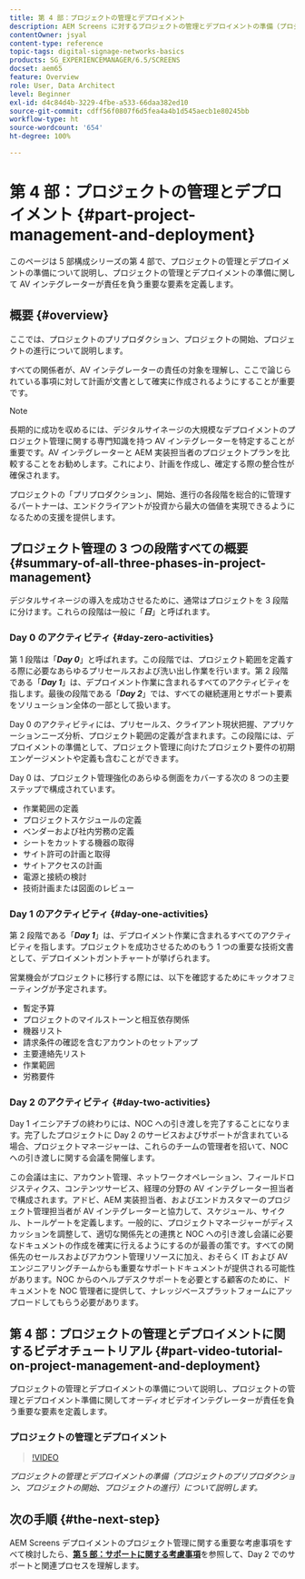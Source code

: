 ```yaml
---
title: 第 4 部：プロジェクトの管理とデプロイメント
description: AEM Screens に対するプロジェクトの管理とデプロイメントの準備（プロジェクトのプリプロダクション、プロジェクトの開始、プロジェクトの進行）について説明します。
contentOwner: jsyal
content-type: reference
topic-tags: digital-signage-networks-basics
products: SG_EXPERIENCEMANAGER/6.5/SCREENS
docset: aem65
feature: Overview
role: User, Data Architect
level: Beginner
exl-id: d4c84d4b-3229-4fbe-a533-66daa382ed10
source-git-commit: cdff56f0807f6d5fea4a4b1d545aecb1e80245bb
workflow-type: ht
source-wordcount: '654'
ht-degree: 100%

---
```


# 第 4 部：プロジェクトの管理とデプロイメント {#part-project-management-and-deployment}

このページは 5 部構成シリーズの第 4 部で、プロジェクトの管理とデプロイメントの準備について説明し、プロジェクトの管理とデプロイメントの準備に関して AV インテグレーターが責任を負う重要な要素を定義します。

## 概要 {#overview}

ここでは、プロジェクトのプリプロダクション、プロジェクトの開始、プロジェクトの進行について説明します。

すべての関係者が、AV インテグレーターの責任の対象を理解し、ここで論じられている事項に対して計画が文書として確実に作成されるようにすることが重要です。

>[!NOTE]
>
>長期的に成功を収めるには、デジタルサイネージの大規模なデプロイメントのプロジェクト管理に関する専門知識を持つ AV インテグレーターを特定することが重要です。AV インテグレーターと AEM 実装担当者のプロジェクトプランを比較することをお勧めします。これにより、計画を作成し、確定する際の整合性が確保されます。
>
>プロジェクトの「プリプロダクション」、開始、進行の各段階を総合的に管理するパートナーは、エンドクライアントが投資から最大の価値を実現できるようになるための支援を提供します。

## プロジェクト管理の 3 つの段階すべての概要 {#summary-of-all-three-phases-in-project-management}

デジタルサイネージの導入を成功させるために、通常はプロジェクトを 3 段階に分けます。これらの段階は一般に「***日***」と呼ばれます。

### Day 0 のアクティビティ {#day-zero-activities}

第 1 段階は「***Day 0***」と呼ばれます。この段階では、プロジェクト範囲を定義する際に必要なあらゆるプリセールスおよび洗い出し作業を行います。第 2 段階である「***Day 1***」は、デプロイメント作業に含まれるすべてのアクティビティを指します。最後の段階である「***Day 2***」では、すべての継続運用とサポート要素をソリューション全体の一部として扱います。

Day 0 のアクティビティには、プリセールス、クライアント現状把握、アプリケーションニーズ分析、プロジェクト範囲の定義が含まれます。この段階には、デプロイメントの準備として、プロジェクト管理に向けたプロジェクト要件の初期エンゲージメントや定義も含むことができます。

Day 0 は、プロジェクト管理強化のあらゆる側面をカバーする次の 8 つの主要ステップで構成されています。

* 作業範囲の定義
* プロジェクトスケジュールの定義
* ベンダーおよび社内労務の定義
* シートをカットする機器の取得
* サイト許可の計画と取得
* サイトアクセスの計画
* 電源と接続の検討
* 技術計画または図面のレビュー

### Day 1 のアクティビティ {#day-one-activities}

第 2 段階である「***Day 1***」は、デプロイメント作業に含まれるすべてのアクティビティを指します。プロジェクトを成功させるためのもう 1 つの重要な技術文書として、デプロイメントガントチャートが挙げられます。

営業機会がプロジェクトに移行する際には、以下を確認するためにキックオフミーティングが予定されます。

* 暫定予算
* プロジェクトのマイルストーンと相互依存関係
* 機器リスト
* 請求条件の確認を含むアカウントのセットアップ
* 主要連絡先リスト
* 作業範囲
* 労務要件

### Day 2 のアクティビティ {#day-two-activities}

Day 1 イニシアチブの終わりには、NOC への引き渡しを完了することになります。完了したプロジェクトに Day 2 のサービスおよびサポートが含まれている場合、プロジェクトマネージャーは、これらのチームの管理者を招いて、NOC への引き渡しに関する会議を開催します。

この会議は主に、アカウント管理、ネットワークオペレーション、フィールドロジスティクス、コンテンツサービス、経理の分野の AV インテグレーター担当者で構成されます。アドビ、AEM 実装担当者、およびエンドカスタマーのプロジェクト管理担当者が AV インテグレーターと協力して、スケジュール、サイクル、トールゲートを定義します。一般的に、プロジェクトマネージャーがディスカッションを調整して、適切な関係先との連携と NOC への引き渡し会議に必要なドキュメントの作成を確実に行えるようにするのが最善の策です。すべての関係先のセールスおよびアカウント管理リソースに加え、おそらく IT および AV エンジニアリングチームからも重要なサポートドキュメントが提供される可能性があります。NOC からのヘルプデスクサポートを必要とする顧客のために、ドキュメントを NOC 管理者に提供して、ナレッジベースプラットフォームにアップロードしてもらう必要があります。

## 第 4 部：プロジェクトの管理とデプロイメントに関するビデオチュートリアル {#part-video-tutorial-on-project-management-and-deployment}

プロジェクトの管理とデプロイメントの準備について説明し、プロジェクトの管理とデプロイメント準備に関してオーディオビデオインテグレーターが責任を負う重要な要素を定義します。

### プロジェクトの管理とデプロイメント

>[!VIDEO](https://video.tv.adobe.com/v/28408)

*プロジェクトの管理とデプロイメントの準備（プロジェクトのプリプロダクション、プロジェクトの開始、プロジェクトの進行）について説明します。*

## 次の手順 {#the-next-step}

AEM Screens デプロイメントのプロジェクト管理に関する重要な考慮事項をすべて検討したら、**[第 5 部：サポートに関する考慮事項](support-considerations.md)**&#x200B;を参照して、Day 2 でのサポートと関連プロセスを理解します。
